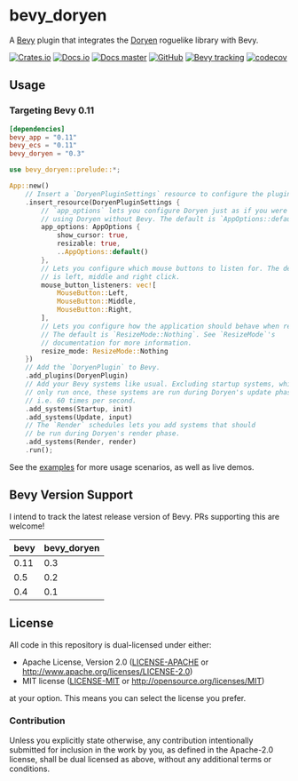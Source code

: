 # bevy_doryen

A [Bevy](https://bevyengine.org/) plugin that integrates the
[Doryen](https://github.com/jice-nospam/doryen-rs) roguelike library with Bevy.

[![Crates.io](https://img.shields.io/crates/v/bevy_doryen)](https://crates.io/crates/bevy_doryen)
[![Docs.io](https://docs.rs/bevy_doryen/badge.svg)](https://docs.rs/bevy_doryen)
[![Docs master](https://img.shields.io/static/v1?label=docs&message=master&color=5479ab)](https://alexschrod.github.io/bevy_doryen/doc)
[![GitHub](https://github.com/alexschrod/bevy_doryen/actions/workflows/rust.yml/badge.svg)](https://github.com/alexschrod/bevy_doryen)
[![Bevy tracking](https://img.shields.io/badge/Bevy%20tracking-released%20version-lightblue)](https://github.com/bevyengine/bevy/blob/main/docs/plugins_guidelines.md#main-branch-tracking)
[![codecov](https://codecov.io/github/alexschrod/bevy_doryen/branch/master/graph/badge.svg?token=08P69DV34A)](https://codecov.io/github/alexschrod/bevy_doryen)

## Usage

### Targeting Bevy 0.11

```toml
[dependencies]
bevy_app = "0.11"
bevy_ecs = "0.11"
bevy_doryen = "0.3"
```

```rust
use bevy_doryen::prelude::*;

App::new()
    // Insert a `DoryenPluginSettings` resource to configure the plugin.
    .insert_resource(DoryenPluginSettings {
        // `app_options` lets you configure Doryen just as if you were
        // using Doryen without Bevy. The default is `AppOptions::default()`.
        app_options: AppOptions {
            show_cursor: true,
            resizable: true,
            ..AppOptions::default()
        },
        // Lets you configure which mouse buttons to listen for. The default
        // is left, middle and right click.
        mouse_button_listeners: vec![
            MouseButton::Left,
            MouseButton::Middle,
            MouseButton::Right,
        ],
        // Lets you configure how the application should behave when resized.
        // The default is `ResizeMode::Nothing`. See `ResizeMode`'s
        // documentation for more information.
        resize_mode: ResizeMode::Nothing
    })
    // Add the `DoryenPlugin` to Bevy.
    .add_plugins(DoryenPlugin)
    // Add your Bevy systems like usual. Excluding startup systems, which
    // only run once, these systems are run during Doryen's update phase;
    // i.e. 60 times per second.
    .add_systems(Startup, init)
    .add_systems(Update, input)
    // The `Render` schedules lets you add systems that should
    // be run during Doryen's render phase.
    .add_systems(Render, render)
    .run();
```

See the [examples](https://github.com/alexschrod/bevy_doryen/tree/master/examples)
for more usage scenarios, as well as live demos.

## Bevy Version Support

I intend to track the latest release version of Bevy. PRs supporting this are welcome!

| bevy | bevy_doryen |
| ---- | ----------- |
| 0.11 | 0.3         |
| 0.5  | 0.2         |
| 0.4  | 0.1         |

## License

All code in this repository is dual-licensed under either:

-   Apache License, Version 2.0 ([LICENSE-APACHE](LICENSE-APACHE) or http://www.apache.org/licenses/LICENSE-2.0)
-   MIT license ([LICENSE-MIT](LICENSE-MIT) or http://opensource.org/licenses/MIT)

at your option. This means you can select the license you prefer.

### Contribution

Unless you explicitly state otherwise, any contribution intentionally submitted
for inclusion in the work by you, as defined in the Apache-2.0 license, shall be
dual licensed as above, without any additional terms or conditions.
